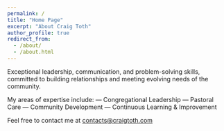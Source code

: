 ```yaml
---
permalink: /
title: "Home Page"
excerpt: "About Craig Toth"
author_profile: true
redirect_from:
  - /about/
  - /about.html
---
```


Exceptional leadership, communication, and problem-solving skills, committed to building relationships and meeting evolving needs of the community.

My areas of expertise include:
 — Congregational Leadership
 — Pastoral Care
 — Community Development
 — Continuous Learning & Improvement

Feel free to contact me at <contacts@craigtoth.com>
